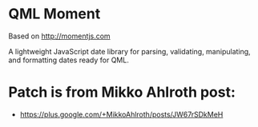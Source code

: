 # QML Moment

Based on http://momentjs.com

A lightweight JavaScript date library for parsing, validating, manipulating, and formatting dates ready for QML.

# Patch is from Mikko Ahlroth post:

* https://plus.google.com/+MikkoAhlroth/posts/JW67rSDkMeH

